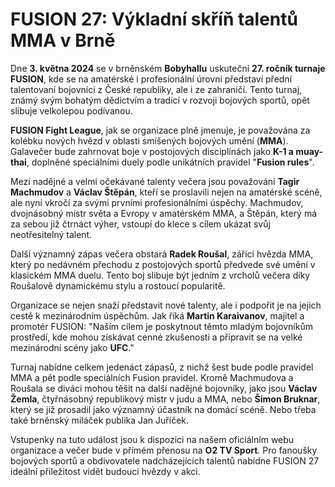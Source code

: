 # FUSION 27: Výkladní skříň talentů MMA v Brně  

Dne __3. května 2024__ se v brněnském __Bobyhallu__ uskuteční __27. ročník turnaje FUSION__, kde se na amatérské i profesionální úrovni představí přední talentovaní bojovníci z České republiky, ale i ze zahraničí. Tento turnaj, známý svým bohatým dědictvím a tradicí v rozvoji bojových sportů, opět slibuje velkolepou podívanou.

__FUSION Fight League__, jak se organizace plně jmenuje, je považována za kolébku nových hvězd v oblasti smíšených bojových umění (__MMA__). Galavečer bude zahrnovat boje v postojových disciplínách jako __K-1 a muay-thai__, doplněné speciálními duely podle unikátních pravidel "__Fusion rules__".

Mezi nadějné a velmi očekávané talenty večera jsou považováni __Tagir Machmudov__ a __Václav Štěpán__, kteří se proslavili nejen na amatérské scéně, ale nyní vkročí za svými prvními profesionálními úspěchy. Machmudov, dvojnásobný mistr světa a Evropy v amatérském MMA, a Štěpán, který má za sebou již čtrnáct výher, vstoupí do klece s cílem ukázat svůj neotřesitelný talent.

Další významný zápas večera obstará __Radek Roušal__, zářící hvězda MMA, který po nedávném přechodu z postojových sportů předvede své umění v klasickém MMA duelu. Tento boj slibuje být jedním z vrcholů večera díky Roušalově dynamickému stylu a rostoucí popularitě.

Organizace se nejen snaží představit nové talenty, ale i podpořit je na jejich cestě k mezinárodním úspěchům. Jak říká __Martin Karaivanov__, majitel a promotér FUSION: "Naším cílem je poskytnout těmto mladým bojovníkům prostředí, kde mohou získávat cenné zkušenosti a připravit se na velké mezinárodní scény jako __UFC__."

Turnaj nabídne celkem jedenáct zápasů, z nichž šest bude podle pravidel MMA a pět podle speciálních Fusion pravidel. Kromě Machmudova a Roušala se diváci mohou těšit na další nadějné bojovníky, jako jsou __Václav Žemla__, čtyřnásobný republikový mistr v judu a MMA, nebo __Šimon Bruknar__, který se již prosadil jako významný účastník na domácí scéně. Nebo třeba také brněnský miláček publika Jan Juříček.

Vstupenky na tuto událost jsou k dispozici na našem oficiálním webu organizace a večer bude v přímém přenosu na __O2 TV Sport__. Pro fanoušky bojových sportů a obdivovatele nadcházejících talentů nabídne FUSION 27 ideální příležitost vidět budoucí hvězdy v akci.